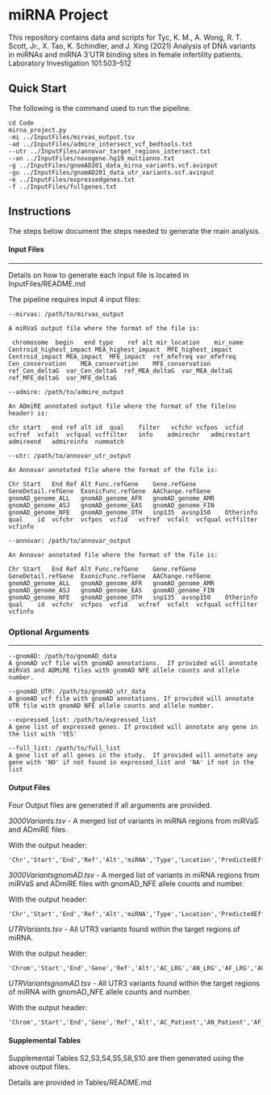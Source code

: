 # miRNA Project

This repository contains data and scripts for 
Tyc, K. M., A. Wong, R. T. Scott, Jr., X. Tao, K. Schindler, and J. Xing (2021) Analysis of DNA variants in miRNAs and miRNA 3’UTR binding sites in female infertility patients. Laboratory Investigation 101:503–512 


## Quick Start
The following is the command used to run the pipeline.
```
cd Code
mirna_project.py 
-mi ../InputFiles/mirvas_output.tsv 
-ad ../InputFiles/admire_intersect_vcf_bedtools.txt 
--utr ../InputFiles/annovar_target_regions_intersect.txt 
--an ../InputFiles/novogene.hg19_multianno.txt 
-g ../InputFiles/gnomAD201_data_mirna_variants.vcf.avinput 
-gu ../InputFiles/gnomAD201_data_utr_variants.vcf.avinput 
-e ../InputFiles/expressedgenes.txt 
-f ../InputFiles/fullgenes.txt
```

## Instructions

The steps below document the steps needed to generate the main analysis.

#### Input Files
***
Details on how to generate each input file is located in InputFiles/README.md

The pipeline requires input 4 input files:
```
--mirvas: /path/to/mirvas_output 

A miRVaS output file where the format of the file is:

 chromosome  begin   end type    ref alt mir_location    mir_name    Centroid_highest_impact MEA_highest_impact  MFE_highest_impact  Centroid_impact MEA_impact  MFE_impact  ref_mfefreq var_mfefreq Cen_conservation    MEA_conservation    MFE_conservation    ref_Cen_deltaG  var_Cen_deltaG  ref_MEA_deltaG  var_MEA_deltaG  ref_MFE_deltaG  var_MFE_deltaG

--admire: /path/to/admire_output

An ADmiRE annotated output file where the format of the file(no header) is:

chr start   end ref alt id  qual    filter   vcfchr vcfpos  vcfid   vcfref  vcfalt  vcfqual vcffilter   info    admirechr   admirestart admireend   admireinfo  nummatch

--utr: /path/to/annovar_utr_output
 
An Annovar annotated file where the format of the file is:

Chr Start   End Ref Alt Func.refGene    Gene.refGene    GeneDetail.refGene  ExonicFunc.refGene  AAChange.refGene    gnomAD_genome_ALL   gnomAD_genome_AFR   gnomAD_genome_AMR   gnomAD_genome_ASJ   gnomAD_genome_EAS   gnomAD_genome_FIN   gnomAD_genome_NFE   gnomAD_genome_OTH   snp135  avsnp150    Otherinfo   qual    id  vcfchr  vcfpos  vcfid   vcfref  vcfalt  vcfqual vcffilter   vcfinfo

--annovar: /path/to/annovar_output

An Annovar annotated file where the format of the file is:

Chr Start   End Ref Alt Func.refGene    Gene.refGene    GeneDetail.refGene  ExonicFunc.refGene  AAChange.refGene    gnomAD_genome_ALL   gnomAD_genome_AFR   gnomAD_genome_AMR   gnomAD_genome_ASJ   gnomAD_genome_EAS   gnomAD_genome_FIN   gnomAD_genome_NFE   gnomAD_genome_OTH   snp135  avsnp150    Otherinfo   qual    id  vcfchr  vcfpos  vcfid   vcfref  vcfalt  vcfqual vcffilter   vcfinfo
```

### Optional Arguments
***
```
--gnomAD: /path/to/gnomAD_data
A gnomAD vcf file with gnomAD annotations.  If provided will annotate miRVaS and ADMiRE files with gnomAD NFE allele counts and allele number.

--gnomAD_UTR: /path/to/gnomAD_utr_data
A gnomAD vcf file with gnomAD annotations. If provided will annotate UTR file with gnomAD NFE allele counts and allele number.

--expressed_list: /path/to/expressed_list
A gene list of expressed genes. If provided will annotate any gene in the list with 'YES'

--full_list: /path/to/full_list
A gene list of all genes in the study.  If provided will annotate any gene with 'NO' if not found in expressed_list and 'NA' if not in the list
```
#### Output Files

Four Output files are generated if all arguments are provided.

_3000Variants.tsv_ - A merged list of variants in miRNA regions from miRVaS and ADmiRE files.

With the output header:
```
'Chr','Start','End','Ref','Alt','miRNA','Type','Location','PredictedEffect_Centroid','PredictedEffect_MEA','PredictedEffect_MFE','AC_LRG','AN_LRG','AF_LRG','AC_HRG','AN_HRG','AF_HRG','DBSNP135','DBSNP150'
```

_3000VariantsgnomAD.tsv_ - A merged list of variants in miRNA regions from miRVaS and ADmiRE files with gnomAD_NFE allele counts and number.

With the output header:
```
'Chr','Start','End','Ref','Alt','miRNA','Type','Location','PredictedEffect_Centroid','PredictedEffect_MEA','PredictedEffect_MFE','AC_Patient','AN_Patient','AF_Patient','AC_gnomAD','AN_gnomAD','AF_gnomAD','DBSNP135','DBSNP150'
```

_UTRVariants.tsv_ - All UTR3 variants found within the target regions of miRNA.

With the output header:
```
'Chrom','Start','End','Gene','Ref','Alt','AC_LRG','AN_LRG','AF_LRG','AC_HRG','AN_HRG','AF_HRG','DBSNP135','DBSNP150'
```

_UTRVariantsgnomAD.tsv_ - All UTR3 variants found within the target regions of miRNA with gnomAD_NFE allele counts and number.

With the output header:
```
'Chrom','Start','End','Gene','Ref','Alt','AC_Patient','AN_Patient','AF_Patient','AC_gnomAD','AN_gnomAD','AF_gnomAD','DBSNP135','DBSNP150'
```

#### Supplemental Tables

Supplemental Tables S2,S3,S4,S5,S8,S10 are then generated using the above output files.

Details are provided in Tables/README.md

